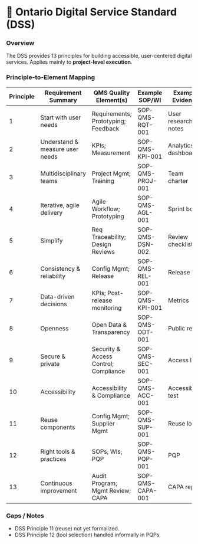 # 📘 **Ontario Digital Service Standard (DSS)**

### Overview

The DSS provides 13 principles for building accessible, user-centered digital services. Applies mainly to **project-level execution**.

### Principle-to-Element Mapping

| Principle | Requirement Summary             | QMS Quality Element(s)                | Example SOP/WI   | Example Evidence    |
| --------- | ------------------------------- | ------------------------------------- | ---------------- | ------------------- |
| 1         | Start with user needs           | Requirements; Prototyping; Feedback   | SOP-QMS-RQT-001  | User research notes |
| 2         | Understand & measure user needs | KPIs; Measurement                     | SOP-QMS-KPI-001  | Analytics dashboard |
| 3         | Multidisciplinary teams         | Project Mgmt; Training                | SOP-QMS-PROJ-001 | Team charter        |
| 4         | Iterative, agile delivery       | Agile Workflow; Prototyping           | SOP-QMS-AGL-001  | Sprint board        |
| 5         | Simplify                        | Req Traceability; Design Reviews      | SOP-QMS-DSN-002  | Review checklist    |
| 6         | Consistency & reliability       | Config Mgmt; Release                  | SOP-QMS-REL-001  | Release log         |
| 7         | Data-driven decisions           | KPIs; Post-release monitoring         | SOP-QMS-KPI-001  | Metrics             |
| 8         | Openness                        | Open Data & Transparency              | SOP-QMS-ODT-001  | Public repo         |
| 9         | Secure & private                | Security & Access Control; Compliance | SOP-QMS-SEC-001  | Access logs         |
| 10        | Accessibility                   | Accessibility & Compliance            | SOP-QMS-ACC-001  | Accessibility test  |
| 11        | Reuse components                | Config Mgmt; Supplier Mgmt            | SOP-QMS-SUP-001  | Reuse log           |
| 12        | Right tools & practices         | SOPs; WIs; PQP                        | SOP-QMS-PQP-001  | PQP                 |
| 13        | Continuous improvement          | Audit Program; Mgmt Review; CAPA      | SOP-QMS-CAPA-001 | CAPA report         |

### Gaps / Notes

* DSS Principle 11 (reuse) not yet formalized.
* DSS Principle 12 (tool selection) handled informally in PQPs.
